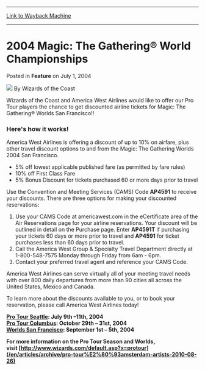 
---
[Link to Wayback Machine](https://web.archive.org/web/20211022155656/https://magic.wizards.com/en/articles/archive/feature/2004-magic-gathering%C2%AE-world-championships-2004-07-01)

[_metadata_:author]:- "Wizards of the Coast"
[_metadata_:description]:- "Wizards of the Coast and America West Airlines would like to offer our Pro Tour players the chance to get discounted airline tickets for Magic: The Gathering® Worlds San Francisco!!Here's how it works!America West Airlines is offering a discount of up to 10% on airfare, plus other travel discount options to and from the Magic: The Gathering Worlds 2004 San Francisco.5% off"
[_metadata_:generator]:- "Drupal 7 (http://drupal.org)"
[_metadata_:node]:- "732681"
[_metadata_:publish_date]:- "2004-07-01"
[_metadata_:source]:- "div-main-content"
[_metadata_:title]:- "2004 Magic: The Gathering® World Championships"
[_metadata_:wayback_capture_timestamp]:- "2021-10-22 15:56:56"
[_metadata_:wayback_raw_url]:- "https://web.archive.org/web/20211022155656id_/https://magic.wizards.com/en/articles/archive/feature/2004-magic-gathering%C2%AE-world-championships-2004-07-01"
[_metadata_:wayback_url]:- "https://magic.wizards.com/en/articles/archive/feature/2004-magic-gathering%C2%AE-world-championships-2004-07-01"
---


2004 Magic: The Gathering® World Championships
==============================================



 Posted in **Feature**
 on July 1, 2004 






![](https://media.magic.wizards.com/styles/auth_small/public/images/person/wizards_author.jpg)
By Wizards of the Coast











Wizards of the Coast and America West Airlines would like to offer our Pro Tour players the chance to get discounted airline tickets for Magic: The Gathering® Worlds San Francisco!!

### Here's how it works!

America West Airlines is offering a discount of up to 10% on airfare, plus other travel discount options to and from the Magic: The Gathering Worlds 2004 San Francisco.  


* 5% off lowest applicable published fare (as permitted by fare rules)
* 10% off First Class Fare
* 5% Bonus Discount for tickets purchased 60 or more days prior to travel

Use the Convention and Meeting Services (CAMS) Code **AP4591** to receive your discounts. There are three options for making your discounted reservations:   


1. Use your CAMS Code at americawest.com in the eCertificate area of the Air Reservations page for your airline reservations. Your discount will be outlined in detail on the Purchase page. Enter **AP4591T** if purchasing your tickets 60 days or more prior to travel and **AP4591** for ticket purchases less than 60 days prior to travel.
2. Call the America West Group & Specialty Travel Department directly at 1-800-548-7575 Monday through Friday from 6am - 6pm.
3. Contact your preferred travel agent and reference your CAMS Code.

America West Airlines can serve virtually all of your meeting travel needs with over 800 daily departures from more than 90 cities all across the United States, Mexico and Canada. 

To learn more about the discounts available to you, or to book your reservation, please call America West Airlines today!

**[Pro Tour Seattle](http://archive.wizards.com/Magic/Magazine/Article.aspx?x=protour/seattle04/facts): July 9th –11th, 2004**  
**[Pro Tour Columbus](http://archive.wizards.com/Magic/Magazine/Article.aspx?x=protour/columbus05/qualifiers): October 29th – 31st, 2004**  
**[Worlds San Francisco](/en/articles/archive/feature/2007-magic-world-championships-artists-2007-11-20): September 1st – 5th, 2004**

**For more information on the Pro Tour Season and Worlds,**  
 **visit [http://www.wizards.com/default.asp?x=protour](/en/articles/archive/pro-tour%E2%80%93amsterdam-artists-2010-08-26)**







